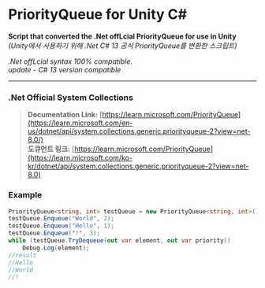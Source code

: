# PriorityQueue for Unity C#
**Script that converted the .Net offLcial PriorityQueue for use in Unity**  
*(Unity에서 사용하기 위해 .Net C# 13 공식 PriorityQueue를 변환한 스크립트)*  

*.Net offLcial syntax 100% compatible.*  
*update - C# 13 version compatible*  
* * *
### .Net Official System Collections
  > **Documentation Link:**  [https://learn.microsoft.com/PriorityQueue](https://learn.microsoft.com/en-us/dotnet/api/system.collections.generic.priorityqueue-2?view=net-8.0/)  
  > **도큐먼트 링크:**  [https://learn.microsoft.com/PriorityQueue](https://learn.microsoft.com/ko-kr/dotnet/api/system.collections.generic.priorityqueue-2?view=net-8.0)  

### Example
``` cs
PriorityQueue<string, int> testQueue = new PriorityQueue<string, int>(10);
testQueue.Enqueue("World", 2);
testQueue.Enqueue("Hello", 1);
testQueue.Enqueue("!", 3);
while (testQueue.TryDequeue(out var element, out var priority))
    Debug.Log(element);
//result
//Hello
//World
//!
```
